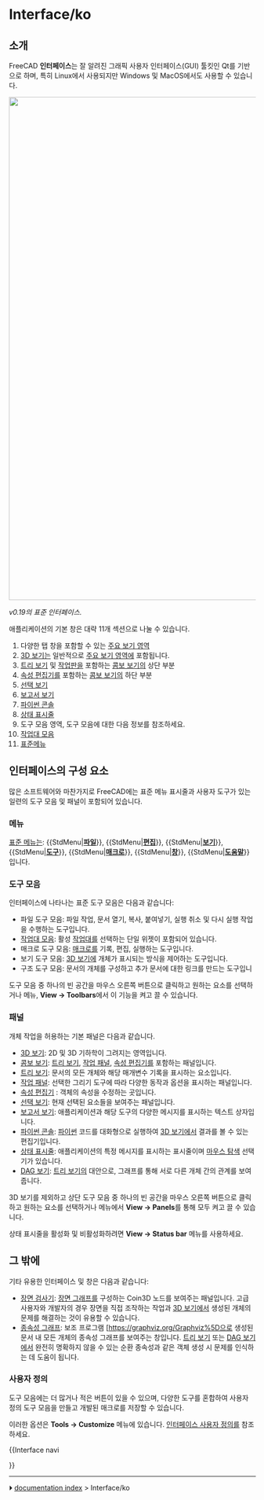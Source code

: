 # Interface/ko
## 소개

FreeCAD **인터페이스**는 잘 알려진 그래픽 사용자 인터페이스(GUI) 툴킷인 Qt를 기반으로 하며, 특히 Linux에서 사용되지만 Windows 및 MacOS에서도 사용할 수 있습니다.

<img alt="" src=images/FreeCAD_interface_base_divisions.svg  style="width:1024px;">



*v0.19의 표준 인터페이스.*

애플리케이션의 기본 창은 대략 11개 섹션으로 나눌 수 있습니다.

1.  다양한 탭 창을 포함할 수 있는 [주요 보기 영역](main_view_area/ko.md)
2.  [3D 보기는](3D_view/ko.md) 일반적으로 [주요 보기 영역에](main_view_area/ko.md) 포함됩니다.
3.  [트리 보기](tree_view/ko.md) 및 [작업판을](task_panel/ko.md) 포함하는 [콤보 보기의](combo_view/ko.md) 상단 부분
4.  [속성 편집기를](property_editor/ko.md) 포함하는 [콤보 보기의](combo_view/ko.md) 하단 부분
5.  [선택 보기](selection_view/ko.md)
6.  [보고서 보기](report_view/ko.md)
7.  [파이썬 콘솔](Python_console/ko.md)
8.  [상태 표시줄](status_bar/ko.md)
9.  도구 모음 영역, 도구 모음에 대한 다음 정보를 참조하세요.
10. [작업대 모음](Std_Workbench/ko.md)
11. [표준메뉴](Standard_Menu/ko.md)



## 인터페이스의 구성 요소 

많은 소프트웨어와 마찬가지로 FreeCAD에는 표준 메뉴 표시줄과 사용자 도구가 있는 일련의 도구 모음 및 패널이 포함되어 있습니다.



### 메뉴

[표준 메뉴는](Standard_Menu/ko.md): {{StdMenu|[**파일**](Std_File_Menu.md)}}, {{StdMenu|[**편집**](Std_Edit_Menu.md)}}, {{StdMenu|[**보기**](Std_View_Menu.md)}}, {{StdMenu|[**도구**](Std_Tools_Menu.md)}}, {{StdMenu|[**매크로**](Std_Macro_Menu.md)}}, {{StdMenu|[**창**](Std_Windows_Menu.md)}}, {{StdMenu|[**도움말**](Std_Help_Menu.md)}} 입니다.



### 도구 모음 

인터페이스에 나타나는 표준 도구 모음은 다음과 같습니다:

-   파일 도구 모음: 파일 작업, 문서 열기, 복사, 붙여넣기, 실행 취소 및 다시 실행 작업을 수행하는 도구입니다.
-   [작업대 모음](Std_Workbench/ko.md): 활성 [작업대를](workbenches/ko.md) 선택하는 단일 위젯이 포함되어 있습니다.
-   매크로 도구 모음: [매크로를](macros/ko.md) 기록, 편집, 실행하는 도구입니다.
-   보기 도구 모음: [3D 보기에](3D_view/ko.md) 개체가 표시되는 방식을 제어하는 ​​도구입니다.
-   구조 도구 모음: 문서의 개체를 구성하고 추가 문서에 대한 링크를 만드는 도구입니

도구 모음 중 하나의 빈 공간을 마우스 오른쪽 버튼으로 클릭하고 원하는 요소를 선택하거나 메뉴, **View → Toolbars**에서 이 기능을 켜고 끌 수 있습니다.



### 패널

개체 작업을 허용하는 기본 패널은 다음과 같습니다.

-   [3D 보기](3D_view/ko.md): 2D 및 3D 기하학이 그려지는 영역입니다.
-   [콤보 보기](Combo_view/ko.md): [트리 보기](tree_view/ko.md), [작업 패널](task_panel/ko.md), [속성 편집기를](property_editor/ko.md) 포함하는 패널입니다.
-   [트리 보기](Tree_view/ko.md): 문서의 모든 개체와 해당 매개변수 기록을 표시하는 요소입니다.
-   [작업 패널](task_panel/ko.md): 선택한 그리기 도구에 따라 다양한 동작과 옵션을 표시하는 패널입니다.
-   [속성 편집기](property_editor/ko.md) : 객체의 속성을 수정하는 곳입니다.
-   [선택 보기](Selection_view/ko.md): 현재 선택된 요소들을 보여주는 패널입니다.
-   [보고서 보기](report_view/ko.md): 애플리케이션과 해당 도구의 다양한 메시지를 표시하는 텍스트 상자입니다.
-   [파이썬 콘솔](Python_consol/ko.md): [파이썬](Python/ko.md) 코드를 대화형으로 실행하여 [3D 보기에서](3D_view/ko.md) 결과를 볼 수 있는 편집기입니다.
-   [상태 표시줄](Status_bar/ko.md): 애플리케이션의 특정 메시지를 표시하는 표시줄이며 [마우스 탐색](Mouse_navigation/ko.md) 선택기가 있습니다.
-   [DAG 보기](DAG_view/ko.md): [트리 보기의](tree_view/ko.md) 대안으로, 그래프를 통해 서로 다른 개체 간의 관계를 보여줍니다.

3D 보기를 제외하고 상단 도구 모음 중 하나의 빈 공간을 마우스 오른쪽 버튼으로 클릭하고 원하는 요소를 선택하거나 메뉴에서 **View → Panels**를 통해 모두 켜고 끌 수 있습니다.

상태 표시줄을 활성화 및 비활성화하려면 **View → Status bar** 메뉴를 사용하세요.



## 그 밖에 

기타 유용한 인터페이스 및 창은 다음과 같습니다:

-   [장면 검사기](Std_SceneInspector/ko.md): [장면 그래프를](Scenegraph/ko.md) 구성하는 Coin3D 노드를 보여주는 패널입니다. 고급 사용자와 개발자의 경우 장면을 직접 조작하는 작업과 [3D 보기에서](3D_view/ko.md) 생성된 개체의 문제를 해결하는 것이 유용할 수 있습니다.
-   [종속성 그래프](Std_DependencyGraph/ko.md): 보조 프로그램 \[<https://graphviz.org/Graphviz%5D으로> 생성된 문서 내 모든 개체의 종속성 그래프를 보여주는 창입니다. [트리 보기](Tree_view/ko.md) 또는 [DAG 보기에서](DAG_view/ko.md) 완전히 명확하지 않을 수 있는 순환 종속성과 같은 객체 생성 시 문제를 인식하는 데 도움이 됩니다.



### 사용자 정의 

도구 모음에는 더 많거나 적은 버튼이 있을 수 있으며, 다양한 도구를 혼합하여 사용자 정의 도구 모음을 만들고 개발된 매크로를 저장할 수 있습니다.

이러한 옵션은 **Tools → Customize** 메뉴에 있습니다. [인터페이스 사용자 정의를](Interface_Customization/ko.md) 참조하세요.


{{Interface navi

}}



---
⏵ [documentation index](../README.md) > Interface/ko
